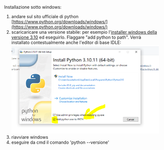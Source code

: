 Installazione sotto windows:

1) andare sul sito ufficiale di python [https://www.python.org/downloads/windows/](https://www.python.org/downloads/windows/)
2) scaricaricare una versione stabile: per esempio l'[installer windows della versione 3.10](https://www.python.org/ftp/python/3.10.11/python-3.10.11-amd64.exe) ed eseguirlo. Flaggare "add python to path". Verrà installato contestualmente anche l'editor di base IDLE: ![](image/lez1_1.PNG)
3) riavviare windows
4) eseguire da cmd il comando 'python --versione'
